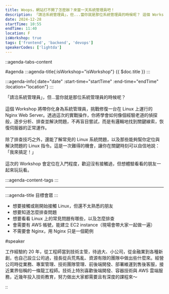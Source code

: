 ```yaml
---
title: Woops，網站打不開了怎麼辦？來當一天系統管理員吧！
description: 「請洽系統管理員」，但...當你就是那位系統管理員的時候呢？ 這個 Workshop 將帶你化身為系統管理員，挑戰修復一台在 Linux 上運行的 Nginx Web Server。透過這次的實戰操作，你將學會如何像個經驗老道的偵探般，逐步分析、排查並解決問題，不再盲目嘗試，而是有邏輯地找到關鍵線索，恢復伺服器的正常運作。除了排查技巧之外，還能了解常見的 Linux 系統問題，以及那些能夠幫你定位與解決問題的 Linux 指令。這是一次難得的機會，讓你在關鍵時刻可以自信地說：「我來搞定！」
date: 2024-12-28
startTime: 10:55
endTime: 11:40
location: F
isWorkshop: true
tags: ['frontend', 'backend', 'devops']
speakerCodes: ['lightda']
---
```


::agenda-tabs-content
<!--議程資訊-->
#agenda
:::agenda-title{:isWorkshop="isWorkshop"}
{{ $doc.title }}
:::

:::agenda-info{:date="date" :start-time="startTime" :end-time="endTime" :location="location"}
:::

<!--議程資訊(內容)-->
「請洽系統管理員」，但...當你就是那位系統管理員的時候呢？
<br><br>
這個 Workshop 將帶你化身為系統管理員，挑戰修復一台在 Linux 上運行的 Nginx Web Server。透過這次的實戰操作，你將學會如何像個經驗老道的偵探般，逐步分析、排查並解決問題，不再盲目嘗試，而是有邏輯地找到關鍵線索，恢復伺服器的正常運作。
<br><br>
除了排查技巧之外，還能了解常見的 Linux 系統問題，以及那些能夠幫你定位與解決問題的 Linux 指令。這是一次難得的機會，讓你在關鍵時刻可以自信地說：「我來搞定！」
<br><br>
這次的 Workshop 會定位在入門程度，歡迎沒有接觸過，但想體驗看看的朋友一起來玩玩看。

:::agenda-content-tags
:::

---

:::agenda-title
目標會眾
:::

<!--目標會眾(內容)-->
- 想要接觸或剛開始接觸 Linux，但還不太熟悉的朋友
- 想要知道怎麼排查問題
- 想要看看 Linux 上的常見問題有哪些，以及怎麼排查
- 會需要有 AWS 帳號，能建立 EC2 instance（現場會帶大家一起做一遍）
- 不需要會 Nginx，用 Nginx 只是一個範例

<!--講者介紹-->
#speaker
<!--講者介紹(內容)-->
工作經驗約 20 年，從工程師當到技術主管，待過大、小公司，從金融業到各種新創，也自己設立公司過，擅長從兵荒馬亂、資源有限的團隊中做出些什麼來。經營公司時從業務、專案管理、技術團隊管理、前後端開發、部署維運到售後客服，接近業界俗稱的一條龍工程師。技術上特別喜歡後端開發、容器技術與 AWS 雲端服務，近幾年投入技術教育，努力做出大家都需要且有深度的課程來～

::
